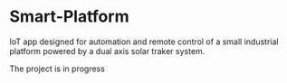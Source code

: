 # Smart-Platform
IoT app designed for automation and remote control of a small industrial platform powered by a dual axis solar traker system.

The project is in progress
